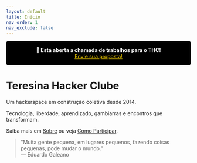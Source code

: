 ```yaml
---
layout: default
title: Início
nav_order: 1
nav_exclude: false
---
```


<div style="background: #000; color: #fff; padding: 1rem; text-align: center; border-radius: 6px; margin-bottom: 2rem;">
  <strong>📣 Está aberta a chamada de trabalhos para o THC!</strong><br>
  <a href="/call4papers" style="color: #ffd700; text-decoration: underline;">Envie sua proposta!</a>
</div>

# Teresina Hacker Clube

Um hackerspace em construção coletiva desde 2014.

Tecnologia, liberdade, aprendizado, gambiarras e encontros que transformam.

Saiba mais em [Sobre](/sobre) ou veja [Como Participar](/participar).

> "Muita gente pequena, em lugares pequenos, fazendo coisas pequenas, pode mudar o mundo."  
> — Eduardo Galeano